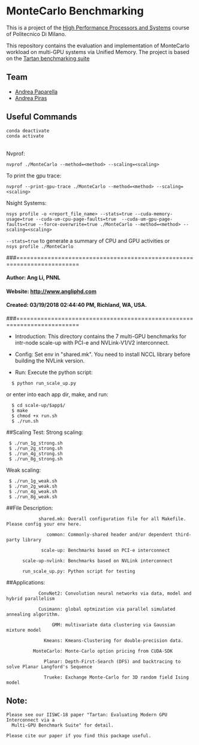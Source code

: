 # MonteCarlo Benchmarking
This is a project of the [High Performance Processors and Systems](https://www4.ceda.polimi.it/manifesti/manifesti/controller/ManifestoPublic.do?EVN_DETTAGLIO_RIGA_MANIFESTO=evento&aa=2022&k_cf=225&k_corso_la=481&k_indir=T2A&codDescr=089185&lang=EN&semestre=2&idGruppo=4474&idRiga=281811) course of Politecnico Di Milano.

This repository contains the evaluation and implementation of MonteCarlo workload on multi-GPU systems via Unified Memory.
The project is based on the [Tartan benchmarking suite](https://github.com/uuudown/Tartan/blob/master/IISWC-18.pdf)


## Team
* [Andrea Paparella](https://github.com/engpap)
* [Andrea Piras](https://github.com/andreapiras00)

## Useful Commands
```conda deactivate```<br />
```conda activate``` <br />
<br />

Nvprof:<br />

```nvprof ./MonteCarlo --method=<method> --scaling=<scaling>```<br />

To print the gpu trace: <br />

```nvprof --print-gpu-trace ./MonteCarlo --method=<method> --scaling=<scaling>```<br />


Nsight Systems:<br />

```nsys profile -o <report_file_name> --stats=true --cuda-memory-usage=true --cuda-um-cpu-page-faults=true 	--cuda-um-gpu-page-faults=true --force-overwrite=true ./MonteCarlo --method=<method> --scaling=<scaling>```<br />

```--stats=true``` to generate a summary of CPU and GPU activities
or<br />
```nsys profile ./MonteCarlo```<br />

###========================================================================
####         Author:  Ang Li, PNNL
####        Website:  http://www.angliphd.com  
####        Created:  03/19/2018 02:44:40 PM, Richland, WA, USA.
###========================================================================

- Introduction:
 This directory contains the 7 multi-GPU benchmarks for intr-node scale-up with PCI-e 
 and NVLink-V1/V2 interconnect.

- Config:
 Set env in "shared.mk". You need to install NCCL library before building the NVLink version.

- Run:
 Execute the python script: 
 ```
   $ python run_scale_up.py 
 ```
 or enter into each app dir, make, and run:
 ```
   $ cd scale-up/$app$/
   $ make
   $ chmod +x run.sh
   $ ./run.sh
 ```
##Scaling Test:
  Strong scaling:
  ```
   $ ./run_1g_strong.sh
   $ ./run_2g_strong.sh
   $ ./run_4g_strong.sh
   $ ./run_8g_strong.sh
  ```
  
  Weak scaling: 
  ```
   $ ./run_1g_weak.sh
   $ ./run_2g_weak.sh
   $ ./run_4g_weak.sh
   $ ./run_8g_weak.sh
  ```
##File Description: 
```shell
            shared.mk: Overall configuration file for all Makefile. Please config your env here.

               common: Commonly-shared header and/or dependent third-party library

             scale-up: Benchmarks based on PCI-e interconnect

      scale-up-nvlink: Benchmarks based on NVLink interconnect

      run_scale_up.py: Python script for testing

```

##Applications:
```shell
            ConvNet2: Convolution neural networks via data, model and hybrid parallelism

            Cusimann: global optmization via parallel simulated annealing algorithm.

                 GMM: multivariate data clustering via Gaussian mixture model

              Kmeans: Kmeans-Clustering for double-precision data.

          MonteCarlo: Monte-Carlo option pricing from CUDA-SDK

              Planar: Depth-First-Search (DFS) and backtracing to solve Planar Langford's Sequence

              Trueke: Exchange Monte-Carlo for 3D random field Ising model

```


## Note:

    Please see our IISWC-18 paper "Tartan: Evaluating Modern GPU Interconnect via a 
      Multi-GPU Benchmark Suite" for detail.

    Please cite our paper if you find this package useful.  
    


